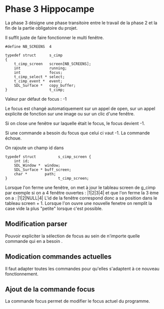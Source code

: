 # Phase 3 Hippocampe

La phase 3 désigne une phase transitoire entre le travail de la phase 2 et la fin de la partie obligatoire du projet.

Il suffit juste de faire fonctionner le multi fenêtre.

```
#define NB_SCREENS	4

typedef struct      s_cimp
{
	t_cimp_screen   screen[NB_SCREENS];
	int             running;
    int             focus;
	t_cimp_select * select;
	t_cimp_event *  event;
	SDL_Surface *   copy_buffer;
}                   t_cimp;
```

Valeur par défaut de focus : -1

Le focus est changé automatiquement sur un appel de open, sur un appel explicite de fonction sur une image ou sur un clic d'une fenêtre.

Si on close une fenêtre sur laquelle était le focus, le focus devient -1.

Si une commande a besoin du focus que celui ci vaut -1. La commande échoue.

On rajoute un champ id dans
```
typedef struct          s_cimp_screen {
	int id;
	SDL_Window *  window;
	SDL_Surface * buff_screen;
	char *        path;
}                       t_cimp_screen;
```

Lorsque l'on ferme une fenêtre, on met à jour le tableau screen de g_cimp par exemple si on a 4 fenêtre ouvertes :
|1|2|3|4|
et que l'on ferme la 3 ème on a :
|1|2|NULL|4|
L'id de la fenêtre correspond donc a sa position dans le tableau screen + 1.
Lorsque l'on ouvre une nouvelle fenetre on remplit la case vide la plus "petite" lorsque c'est possible.

## Modification parser

Pouvoir expliciter la sélection de focus au sein de n'importe quelle commande qui en a besoin .

## Modication commandes actuelles

Il faut adapter toutes les commandes pour qu'elles s'adaptent à ce nouveau fonctionnement.

## Ajout de la commande focus

La commande focus permet de modifier le focus actuel du programme.
